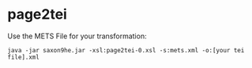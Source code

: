 # page2tei

Use the METS File for your transformation:

```
java -jar saxon9he.jar -xsl:page2tei-0.xsl -s:mets.xml -o:[your tei file].xml
```

